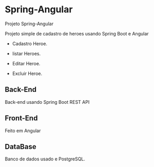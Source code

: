 # Spring-Angular
Projeto Spring-Angular

Projeto simple de cadastro de heroes usando Spring Boot e Angular

- Cadastro Heroe.

- listar Heroes.

- Editar Heroe.

- Excluir Heroe.


## Back-End
Back-end usando Spring Boot REST API

## Front-End
Feito em Angular

## DataBase
Banco de dados usado e PostgreSQL.
